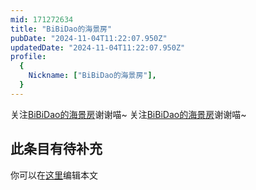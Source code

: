```yaml
---
mid: 171272634
title: "BiBiDao的海景房"
pubDate: "2024-11-04T11:22:07.950Z"
updatedDate: "2024-11-04T11:22:07.950Z"
profile:
  {
    Nickname: ["BiBiDao的海景房"],
  }
---
```


关注[BiBiDao的海景房](https://space.bilibili.com/171272634)谢谢喵~ 关注[BiBiDao的海景房](https://space.bilibili.com/171272634)谢谢喵~

## 此条目有待补充
你可以在[这里](https://github.com/Yuhanawa/VTuber.ICU-Content/edit/master/v/BiBiDao的海景房/index.md)编辑本文
